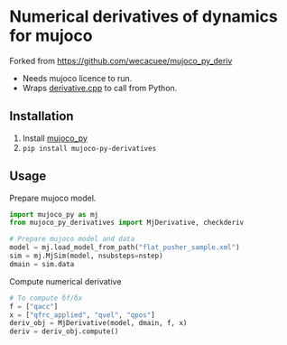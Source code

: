 # Numerical derivatives of dynamics for mujoco

Forked from https://github.com/wecacuee/mujoco_py_deriv

* Needs mujoco licence to run.
* Wraps [derivative.cpp](http://www.mujoco.org/book/programming.html#saDerivative) to call from Python.

## Installation

1. Install [mujoco_py](https://github.com/openai/mujoco-py/)
2. `pip install mujoco-py-derivatives`

## Usage

Prepare mujoco model.

``` python
import mujoco_py as mj
from mujoco_py_derivatives import MjDerivative, checkderiv

# Prepare mujoco model and data
model = mj.load_model_from_path("flat_pusher_sample.xml")
sim = mj.MjSim(model, nsubsteps=nstep)
dmain = sim.data

```

Compute numerical derivative

``` python
# To compute δf/δx
f = ["qacc"]
x = ["qfrc_applied", "qvel", "qpos"]
deriv_obj = MjDerivative(model, dmain, f, x)
deriv = deriv_obj.compute()
```



